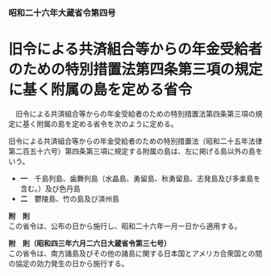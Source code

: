 ### 昭和二十六年大蔵省令第四号  
# 旧令による共済組合等からの年金受給者のための特別措置法第四条第三項の規定に基く附属の島を定める省令  
　旧令による共済組合等からの年金受給者のための特別措置法第四条第三項の規定に基く附属の島を定める省令を次のように定める。  
  
旧令による共済組合等からの年金受給者のための特別措置法（昭和二十五年法律第二百五十六号）第四条第三項に規定する附属の島は、左に掲げる島以外の島をいう。  
* **一**　千島列島、歯舞列島（水晶島、勇留島、秋勇留島、志発島及び多楽島を含む。）及び色丹島  
* **二**　鬱陵島、竹の島及び済州島  
  
**附　則**  
この省令は、公布の日から施行し、昭和二十六年一月一日から適用する。  
  
**附　則（昭和四三年六月二六日大蔵省令第三七号）**  
この省令は、南方諸島及びその他の諸島に関する日本国とアメリカ合衆国との間の協定の効力発生の日から施行する。  
  
